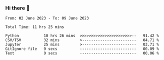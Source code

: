 ### Hi there 👋

<!--
**ututono/ututono** is a ✨ _special_ ✨ repository because its `README.md` (this file) appears on your GitHub profile.

Here are some ideas to get you started:

- 🔭 I’m currently working on ...
- 🌱 I’m currently learning ...
- 👯 I’m looking to collaborate on ...
- 🤔 I’m looking for help with ...
- 💬 Ask me about ...
- 📫 How to reach me: ...
- 😄 Pronouns: ...
- ⚡ Fun fact: ...
-->



<!--START_SECTION:waka-->

```text
From: 02 June 2023 - To: 09 June 2023

Total Time: 11 hrs 25 mins

Python           10 hrs 26 mins  >>>>>>>>>>>>>>>>>>>>>>>--   91.42 %
CSV/TSV          32 mins         >------------------------   04.71 %
Jupyter          25 mins         >------------------------   03.71 %
GitIgnore file   0 secs          -------------------------   00.09 %
Text             0 secs          -------------------------   00.06 %
```

<!--END_SECTION:waka-->
